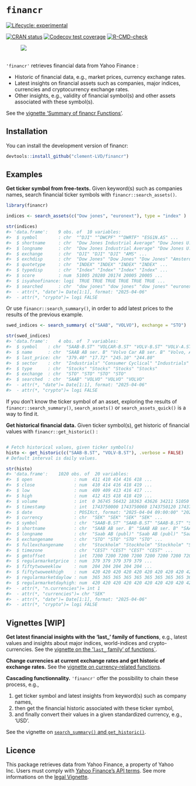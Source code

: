 
<!-- README.md is generated from README.Rmd. Please edit that file -->

# `financr`

<!-- badges: start -->

[![Lifecycle:
experimental](https://img.shields.io/badge/lifecycle-experimental-orange.svg)](https://lifecycle.r-lib.org/articles/stages.html#experimental)

[![CRAN
status](https://www.r-pkg.org/badges/version/financr)](https://CRAN.R-project.org/package=financr)
[![Codecov test
coverage](https://codecov.io/gh/Clement-LVD/financr/graph/badge.svg)](https://app.codecov.io/gh/Clement-LVD/financr)
[![R-CMD-check](https://github.com/Clement-LVD/financr/actions/workflows/R-CMD-check.yaml/badge.svg)](https://github.com/Clement-LVD/financr/actions/workflows/R-CMD-check.yaml)
<!-- badges: end -->

<figure>
<img
src="https://img.shields.io/badge/Package-bold?style=flat&amp;logoColor=black&amp;logoSize=2&amp;label=R&amp;labelColor=black&amp;color=green"
alt=" " />
<figcaption aria-hidden="true"> </figcaption>
</figure>

`'financr'` retrieves financial data from Yahoo Finance :

- Historic of financial data, e.g., market prices, currency exchange
  rates.
- Latest insights on financial assets such as companies, major indices,
  currencies and cryptocurrency exchange rates.
- Other insights, e.g., validity of financial symbol(s) and other assets
  associated with these symbol(s).

See the [vignette ‘Summary of financr
Functions’](https://clement-lvd.github.io/financr/articles/Functions_summary.html).

## Installation

You can install the development version of financr:

``` r
devtools::install_github("clement-LVD/financr")
```

## Examples

**Get ticker symbol from free-texts.** Given keyword(s) such as
companies names, search financial ticker symbols with
`financr::search_assets()`.

``` r
library(financr)

indices <- search_assets(c("Dow jones", "euronext"), type = "index" )

str(indices)
#> 'data.frame':    9 obs. of  10 variables:
#>  $ symbol        : chr  "^DJI" "^DWCPF" "^DWRTF" "ESG1N.AS" ...
#>  $ shortname     : chr  "Dow Jones Industrial Average" "Dow Jones U.S. Completion Total" "Dow Jones U.S. Select REIT Inde" "Euronext Eurozone 100 ESG NR" ...
#>  $ longname      : chr  "Dow Jones Industrial Average" "Dow Jones U.S. Completion Total" "Dow Jones U.S. Select REIT Inde" "Euronext Eurozone 100 ESG NR" ...
#>  $ exchange      : chr  "DJI" "DJI" "DJI" "AMS" ...
#>  $ exchdisp      : chr  "Dow Jones" "Dow Jones" "Dow Jones" "Amsterdam" ...
#>  $ quotetype     : chr  "INDEX" "INDEX" "INDEX" "INDEX" ...
#>  $ typedisp      : chr  "Index" "Index" "Index" "Index" ...
#>  $ score         : num  51005 20280 20174 20005 20005 ...
#>  $ isyahoofinance: logi  TRUE TRUE TRUE TRUE TRUE TRUE ...
#>  $ searched      : chr  "dow jones" "dow jones" "dow jones" "euronext" ...
#>  - attr(*, "date")= Date[1:1], format: "2025-04-06"
#>  - attr(*, "crypto")= logi FALSE
```

Or use `financr::search_summary()`, in order to add latest prices to the
results of the previous example.

``` r
swed_indices <- search_summary( c("SAAB", "VOLVO"), exchange = "STO")

str(swed_indices)
#> 'data.frame':    4 obs. of  7 variables:
#>  $ symbol    : chr  "SAAB-B.ST" "VOLCAR-B.ST" "VOLV-B.ST" "VOLV-A.ST"
#>  $ name      : chr  "SAAB AB ser. B" "Volvo Car AB ser. B" "Volvo, AB ser. B" "Volvo, AB ser. A"
#>  $ last_price: chr  "379.40" "17.72" "245.10" "244.80"
#>  $ sector    : chr  "Industrials" "Consumer Cyclical" "Industrials" "Industrials"
#>  $ type      : chr  "Stocks" "Stocks" "Stocks" "Stocks"
#>  $ exchange  : chr  "STO" "STO" "STO" "STO"
#>  $ searched  : chr  "SAAB" "VOLVO" "VOLVO" "VOLVO"
#>  - attr(*, "date")= Date[1:1], format: "2025-04-06"
#>  - attr(*, "crypto")= logi FALSE
```

If you don’t know the ticker symbol of an asset, exploring the results
of `financr::search_summary()`, `search_assets()` or
`search_assets_quick()` is a way to find it.

**Get historical financial data.** Given ticker symbol(s), get historic
of financial values with `financr::get_historic()` :

``` r

# Fetch historical values, given ticker symbol(s)
histo <- get_historic(c("SAAB-B.ST", "VOLV-B.ST"), .verbose = FALSE)
# Default interval is daily values.

str(histo)
#> 'data.frame':    1020 obs. of  20 variables:
#>  $ open                : num  411 410 414 416 418 ...
#>  $ close               : num  410 414 416 418 419 ...
#>  $ low                 : num  409 409 413 416 417 ...
#>  $ high                : num  412 415 418 418 419 ...
#>  $ volume              : int  0 36745 56432 18363 43626 34211 51050 34181 45256 36016 ...
#>  $ timestamp           : int  1743750000 1743750060 1743750120 1743750180 1743750240 1743750300 1743750360 1743750420 1743750480 1743750540 ...
#>  $ date                : POSIXct, format: "2025-04-04 09:00:00" "2025-04-04 09:01:00" ...
#>  $ currency            : chr  "SEK" "SEK" "SEK" "SEK" ...
#>  $ symbol              : chr  "SAAB-B.ST" "SAAB-B.ST" "SAAB-B.ST" "SAAB-B.ST" ...
#>  $ shortname           : chr  "SAAB AB ser. B" "SAAB AB ser. B" "SAAB AB ser. B" "SAAB AB ser. B" ...
#>  $ longname            : chr  "Saab AB (publ)" "Saab AB (publ)" "Saab AB (publ)" "Saab AB (publ)" ...
#>  $ exchangename        : chr  "STO" "STO" "STO" "STO" ...
#>  $ fullexchangename    : chr  "Stockholm" "Stockholm" "Stockholm" "Stockholm" ...
#>  $ timezone            : chr  "CEST" "CEST" "CEST" "CEST" ...
#>  $ gmtoffset           : int  7200 7200 7200 7200 7200 7200 7200 7200 7200 7200 ...
#>  $ regularmarketprice  : num  379 379 379 379 379 ...
#>  $ fiftytwoweeklow     : num  204 204 204 204 204 ...
#>  $ fiftytwoweekhigh    : num  420 420 420 420 420 420 420 420 420 420 ...
#>  $ regularmarketdaylow : num  365 365 365 365 365 365 365 365 365 365 ...
#>  $ regularmarketdayhigh: num  420 420 420 420 420 420 420 420 420 420 ...
#>  - attr(*, "n.currencies")= int 1
#>  - attr(*, "currencies")= chr "SEK"
#>  - attr(*, "date")= Date[1:1], format: "2025-04-06"
#>  - attr(*, "crypto")= logi FALSE
```

## Vignettes \[WIP\]

**Get latest financial insights with the ‘last\_’ family of functions**,
e.g., latest values and insights about major indices, world-indices and
crypto-currencies. See the [vignette on the ‘`last_` family’ of
functions\`](https://clement-lvd.github.io/financr/articles/last_family.html).

**Change currencies at current exchange rates and get historic of
exchange rates.** See the [vignette on currency-related
functions](https://clement-lvd.github.io/financr/articles/Get_changes.html).

**Cascading functionnality.** `'financr'` offer the possibility to chain
these process, e.g.,

1.  get ticker symbol and latest insights from keyword(s) such as
    company names,
2.  then get the financial historic associated with these ticker symbol,
3.  and finally convert their values in a given standardized currency,
    e.g., ‘USD’.

See the vignette on [`search_summary()` and
`get_historic()`](https://clement-lvd.github.io/financr/articles/get_info_and_historic.html).

## Licence

This package retrieves data from Yahoo Finance, a property of Yahoo
Inc. Users must comply with [Yahoo Finance’s API
terms](https://legal.yahoo.com/us/en/yahoo/terms/product-atos/apiforydn/index.html).
See more informations on the [legal
Vignette](https://clement-lvd.github.io/financr/articles/About_the_Yahoo_Finance_License.html).
